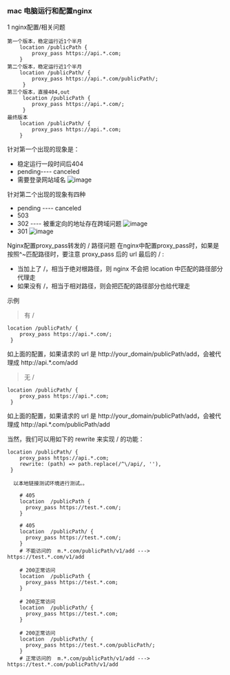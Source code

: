 ### mac 电脑运行和配置nginx


1 nginx配置/相关问题

```
第一个版本，稳定运行近1个半月
    location /publicPath {
        proxy_pass https://api.*.com;
    }
第二个版本，稳定运行近1个半月
    location /publicPath/ {
        proxy_pass https://api.*.com/publicPath/;
     }
第三个版本，直接404,out
     location /publicPath {
        proxy_pass https://api.*.com/;
     }
最终版本
    location /publicPath/ {
        proxy_pass https://api.*.com;
    }
```
针对第一个出现的现象是：
* 稳定运行一段时间后404
* pending---- canceled
* 需要登录网站域名
 ![image](https://user-images.githubusercontent.com/31762176/215442920-0aa02085-cad0-410f-8b82-ebdcf3f95394.png)

针对第二个出现的现象有四种

* pending ---- canceled
* 503
* 302 ---- 被重定向的地址存在跨域问题
  ![image](https://user-images.githubusercontent.com/31762176/215443403-a7e7b677-2612-49e3-9646-468d8a75923a.png)
* 301
![image](https://user-images.githubusercontent.com/31762176/215443551-9e839abf-9f51-4c26-8c4e-3ba49da7ad4d.png)



Nginx配置proxy_pass转发的 / 路径问题
在nginx中配置proxy_pass时，如果是按照^~匹配路径时，要注意 proxy_pass 后的 url 最后的 / :

* 当加上了 /，相当于绝对根路径，则 nginx 不会把 location 中匹配的路径部分代理走
* 如果没有 /，相当于相对路径，则会把匹配的路径部分也给代理走

示例

> 有 /
```
location /publicPath/ {
    proxy_pass https://api.*.com/;
 }
```
如上面的配置，如果请求的 url 是 http://your_domain/publicPath/add，会被代理成 http://api.*.com/add

> 无 /
```
location /publicPath/ {
    proxy_pass https://api.*.com;
 }
```
如上面的配置，如果请求的 url 是 http://your_domain/publicPath/add，会被代理成 http://api.*.com/publicPath/add

当然，我们可以用如下的 rewrite 来实现 / 的功能：
```
location /publicPath/ {
    proxy_pass https://api.*.com;
    rewrite: (path) => path.replace(/^\/api/, ''),
 }
 
  以本地链接测试环境进行测试。。
 ```
        # 405
        location  /publicPath {
          proxy_pass https://test.*.com/;
        }

        # 405
        location  /publicPath/ {
          proxy_pass https://test.*.com/;
        }
        # 不能访问的  m.*.com/publicPath/v1/add ---> https://test.*.com/v1/add
        
        # 200正常访问
        location  /publicPath {
          proxy_pass https://test.*.com;
        }

        # 200正常访问
        location  /publicPath/ {
          proxy_pass https://test.*.com;
        }

        # 200正常访问
        location  /publicPath/ {
          proxy_pass https://test.*.com/publicPath/;
        }
        # 正常访问的  m.*.com/publicPath/v1/add ---> https://test.*.com/publicPath/v1/add
 ```
